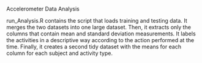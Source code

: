 
Accelerometer Data Analysis

run_Analysis.R contains the script that loads training and testing data. It merges the two datasets into one large dataset. Then, it extracts only the columns that contain mean and standard deviation measurements. It labels the activities in a descriptive way according to the action performed at the time. Finally, it creates a second tidy dataset with the means for each column for each subject and activity type.
